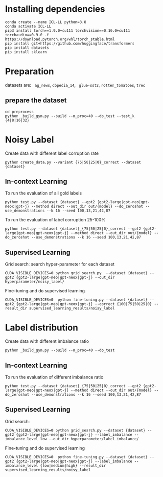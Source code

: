 
# Installing dependencies
```
conda create --name ICL-LL python=3.8
conda activate ICL-LL
pip3 install torch==1.9.0+cu111 torchvision==0.10.0+cu111 torchaudio==0.9.0 -f https://download.pytorch.org/whl/torch_stable.html
pip install git+https://github.com/huggingface/transformers
pip install datasets
pip install sklearn
```
# Preparation
datasets are: `` ag_news``, ``dbpedia_14``, `` glue-sst2``, ``rotten_tomatoes``, ``trec``
## prepare the dataset
```
cd preprocess
python _build_gym.py --build --n_proc=40 --do_test --test_k {4|8|16|32}
```

# Noisy Label

Create data with different label corruption rate
```
python create_data.py --variant {75|50|25|0}_correct --dataset {dataset}
```
## In-context Learning
To run the evaluation of all gold labels
```
python test.py --dataset {dataset} --gpt2 {gpt2-large|gpt-neo|gpt-neox|gpt-j} --method direct --out_dir out/{model} --do_zeroshot --use_demonstrations --k 16 --seed 100,13,21,42,87
```
To run the evaluation of label corruption 25-100%
```
python test.py --dataset {dataset}_{75|50|25|0}_correct --gpt2 {gpt2-large|gpt-neo|gpt-neox|gpt-j} --method direct --out_dir out/{model} --do_zeroshot --use_demonstrations --k 16 --seed 100,13,21,42,87 
```

## Supervised Learning
Grid search: search hyper-parameter for each dataset 
```
CUDA_VISIBLE_DEVICES=0 python grid_search.py  --dataset {dataset} --gpt2 {gpt2-large|gpt-neo|gpt-neox|gpt-j} --out_dir hyperparameter/noisy_label/
```

Fine-tuning and do supervised learning
```
CUDA_VISIBLE_DEVICES=0  python fine-tuning.py --dataset {dataset} --gpt2 {gpt2-large|gpt-neo|gpt-neox|gpt-j} --correct {100|75|50|25|0} --result_dir supervised_learning_results/noisy_label
```

# Label distribution 
Create data with different imbalance ratio
```
python _build_gym.py --build --n_proc=40 --do_test 
```
## In-context Learning
To run the evaluation of different imbalance ratio
```
python test.py --dataset {dataset}_{75|50|25|0}_correct --gpt2 {gpt2-large|gpt-neo|gpt-neox|gpt-j} --method direct --out_dir out/{model} --do_zeroshot --use_demonstrations --k 16 --seed 100,13,21,42,87 
```
## Supervised Learning 
Grid search:
```
CUDA_VISIBLE_DEVICES=0 python grid_search.py --dataset {dataset} --gpt2 {gpt2-large|gpt-neo|gpt-neox|gpt-j} --label_imbalance --imbalance_level low --out_dir hyperparameter/label_imbalance/
```
Fine-tuning and do supervised learning
```
CUDA_VISIBLE_DEVICES=0  python fine-tuning.py --dataset {dataset} --gpt2 {gpt2-large|gpt-neo|gpt-neox|gpt-j} --label_imbalance --imbalance_level {low|medium|high} --result_dir supervised_learning_results/noisy_label
```
